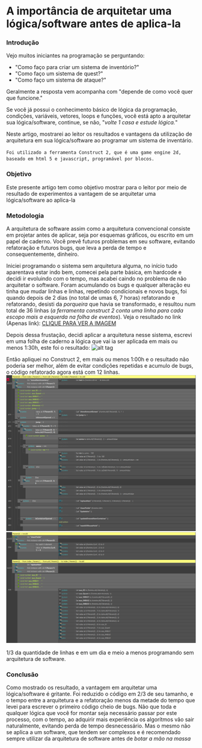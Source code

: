 # A importância de arquitetar uma lógica/software antes de aplica-la
### Introdução
Vejo muitos iniciantes na programação se perguntando: 
- "Como faço para criar um sistema de inventório?"
- "Como faço um sistema de quest?"
- "Como faço um sistema de ataque?"

Geralmente a resposta vem acompanha com "depende de como você quer que funcione."

Se você já possui o conhecimento básico de lógica da programação, condições, variáveis, vetores, loops e funções, você está apto a arquitetar sua lógica/software, continue, se não, "*volte 1 casa e estude lógica.*"

Neste artigo, mostrarei ao leitor os resultados e vantagens da utilização de arquitetura em sua lógica/software ao programar um sistema de inventário.

`Foi utilizado a ferramenta Construct 2, que é uma game engine 2d, baseado em html 5 e javascript, programável por blocos.`

### Objetivo
Este presente artigo tem como objetivo mostrar para o leitor por meio de resultado de experimentos a vantagem de se arquitetar uma lógica/software ao aplica-la

### Metodologia
A arquitetura de software assim como a arquitetura convencional consiste em projetar antes de aplicar, seja por esquemas gráficos, ou escrito em um papel de caderno. Você prevê futuros problemas em seu software, evitando refatoração e futuros bugs, que leva a perda de tempo e consequentemente, dinheiro.

Iniciei programando o sistema sem arquitetura alguma, no início tudo aparentava estar indo bem, comecei pela parte básica, em hardcode e decidi ir evoluindo com o tempo, mas acabei caindo no problema de não arquitetar o software. Foram acumulando os bugs e qualquer alteração eu tinha que mudar linhas e linhas, repetindo condicionais e novos bugs, foi quando depois de 2 dias (no total de umas 6, 7 horas) refatorando e refatorando, desisti da *porqueira* que havia se transformado, e resultou num total de 36 linhas (*a ferramenta construct 2 conta uma linha para cada escopo mais a esquerda na folha de eventos*).
Veja o resultado no link (Apenas link):
[CLIQUE PARA VER A IMAGEM](https://github.com/Victor-Morvy/Artigo_Arquitetando_Algoritmo/blob/main/1.png?raw=true)

Depois dessa frustação, decidi aplicar a arquitetura nesse sistema, escrevi em uma folha de caderno a lógica que vai ia ser aplicada em mais ou menos 1:30h, este foi o resultado:
![alt tag](https://github.com/Victor-Morvy/Artigo_Arquitetando_Algoritmo/blob/main/4.jpg?raw=true)

Então apliquei no Construct 2, em mais ou menos 1:00h e o resultado não poderia ser melhor, além de evitar condições repetidas e acumulo de bugs, o código refatorado agora está com 12 linhas.
![alt tag](https://github.com/Victor-Morvy/Artigo_Arquitetando_Algoritmo/blob/main/2.png?raw=true)
![alt tag](https://github.com/Victor-Morvy/Artigo_Arquitetando_Algoritmo/blob/main/3.png?raw=true)

1/3 da quantidade de linhas e em um dia e meio a menos programando sem arquitetura de software.

### Conclusão
Como mostrado os resultado, a vantagem em arquitetar uma lógica/software é gritante.
Foi reduzido o código em 2/3 de seu tamanho, e o tempo entre a arquitetura e a refatoração menos da metade do tempo que levei para escrever o primeiro código cheio de bugs.
Não que toda e qualquer lógica que você for montar seja necessário passar por este processo, com o tempo, ao adquirir mais experiência os algorítmos vão sair naturalmente, evitando perda de tempo desnecessário.
Mas o mesmo não se aplica a um software, que tendem ser complexos e é recomendado sempre utilizar da arquitetura de software antes de *botar a mão na massa*

